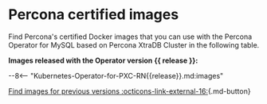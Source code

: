 # Percona certified images

Find Percona's certified Docker images that you can use with the
Percona Operator for MySQL based on Percona XtraDB Cluster in the following table.

**Images released with the Operator version {{ release }}:** 

--8<-- "Kubernetes-Operator-for-PXC-RN{{release}}.md:images"


[Find images for previous versions :octicons-link-external-16:](https://docs.percona.com/legacy-documentation/){.md-button}
